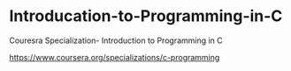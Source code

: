 # Introducation-to-Programming-in-C
Couresra Specialization- Introduction to Programming in C

https://www.coursera.org/specializations/c-programming
